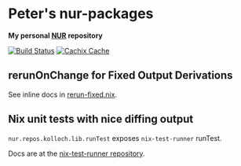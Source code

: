 # Peter's nur-packages

**My personal [NUR](https://github.com/nix-community/NUR) repository**

[![Build Status](https://travis-ci.com/kolloch/nur-packages.svg?branch=master)](https://travis-ci.com/kolloch/nur-packages)
[![Cachix Cache](https://img.shields.io/badge/cachix-eigenvalue-blue.svg)](https://eigenvalue.cachix.org)

## rerunOnChange for Fixed Output Derivations

See inline docs in [rerun-fixed.nix](./lib/rerun-fixed.nix).

## Nix unit tests with nice diffing output

`nur.repos.kolloch.lib.runTest` exposes `nix-test-runner` runTest.

Docs are at the [nix-test-runner
repository](https://github.com/stoeffel/nix-test-runner).

